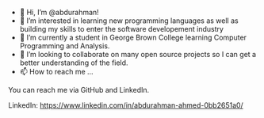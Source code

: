 - 👋 Hi, I’m @abdurahman!
- 👀 I’m interested in learning new programming languages as well as building my skills to enter the software developement industry
- 🌱 I’m currently a student in George Brown College learning Computer Programming and Analysis.
- 💞️ I’m looking to collaborate on many open source projects so I can get a better understanding of the field.
- 📫 How to reach me ...

You can reach me via GitHub and LinkedIn.

LinkedIn: https://www.linkedin.com/in/abdurahman-ahmed-0bb2651a0/
<!---
abdurahman/abdurahman is a ✨ special ✨ repository because its `README.md` (this file) appears on your GitHub profile.
You can click the Preview link to take a look at your changes.
--->
